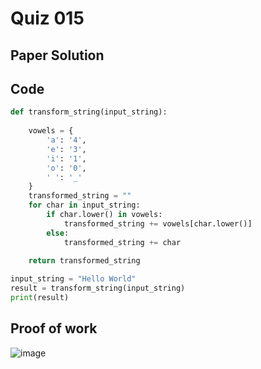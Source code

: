 # Quiz 015


## Paper Solution


## Code
```.py
def transform_string(input_string):
    
    vowels = {
        'a': '4',
        'e': '3',
        'i': '1',
        'o': '0',
        ' ': '_'
    }
    transformed_string = ""
    for char in input_string:
        if char.lower() in vowels:
            transformed_string += vowels[char.lower()]
        else:
            transformed_string += char
        
    return transformed_string

input_string = "Hello World"
result = transform_string(input_string)
print(result)

```

## Proof of work
![image](https://github.com/user-attachments/assets/b3576d48-1dbf-4dee-8f20-51902b911286)
